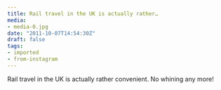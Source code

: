 ```yaml
---
title: Rail travel in the UK is actually rather…
media:
- media-0.jpg
date: "2011-10-07T14:54:30Z"
draft: false
tags:
- imported
- from-instagram
---
```

Rail travel in the UK is actually rather convenient. No whining any more\!
